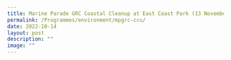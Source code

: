 ```yaml
---
title: Marine Parade GRC Coastal Cleanup at East Coast Park (13 November)
permalink: /Programmes/environment/mpgrc-ccu/
date: 2022-10-14
layout: post
description: ""
image: ""
---
```

